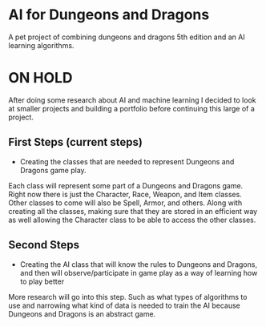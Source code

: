 # AI for Dungeons and Dragons
A pet project of combining dungeons and dragons 5th edition and an AI learning algorithms.

# ON HOLD
After doing some research about AI and machine learning I decided to look at smaller projects and building a portfolio before continuing this large of a project.

## First Steps (current steps)
* Creating the classes that are needed to represent Dungeons and Dragons game play.

Each class will represent some part of a Dungeons and Dragons game.
Right now there is just the Character, Race, Weapon, and Item classes.
Other classes to come will also be Spell, Armor, and others.
 Along with creating all the classes, making sure that they are stored in an efficient way as well allowing the Character class to be able to access the other classes.

## Second Steps

* Creating the AI class that will know the rules to Dungeons and Dragons, and then will observe/participate in game play as a way of learning how to play better

More research will go into this step. Such as what types of algorithms to use and narrowing what kind of data is needed to train the AI because Dungeons and Dragons is an abstract game.